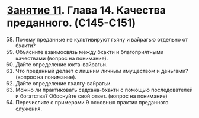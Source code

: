# [Занятие 11](lessons/11.md). Глава 14. Качества преданного. (C145-C151)

58. Почему преданные не культивируют гьяну и вайрагью отдельно от бхакти?
59. Объясните взаимосвязь между бхакти и благоприятными качествами (вопрос на понимание).
60. Дайте определение юкта-вайрагьи.
61. Что преданный делает с лишним личным имуществом и деньгами? (вопрос на понимание).
62. Дайте определение пхалгу-вайрагьи.
63. Можно ли практиковать садхана-бхакти с помощью последователей и богатства? Обоснуйте свой ответ. (вопрос на понимание)
64. Перечислите с примерами 9 основных практик преданного служения.
